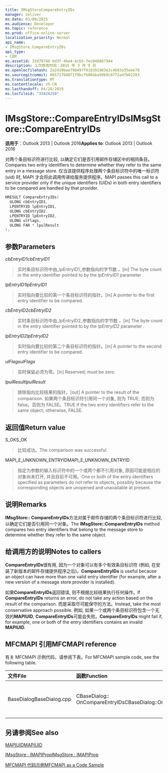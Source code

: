 ```yaml
---
title: IMsgStoreCompareEntryIDs
manager: soliver
ms.date: 03/09/2015
ms.audience: Developer
ms.topic: reference
ms.prod: office-online-server
localization_priority: Normal
api_name:
- IMsgStore.CompareEntryIDs
api_type:
- COM
ms.assetid: 33d70748-0d3f-4be4-bcb5-7ec048887944
description: 上次修改时间：2015 年 3 月 9 日
ms.openlocfilehash: 2a2439bae79b497f018391983e2c4b03a35eee70
ms.sourcegitcommit: 8657170d071f9bcf680aba50b9c07f2a4fb82283
ms.translationtype: MT
ms.contentlocale: zh-CN
ms.lasthandoff: 04/28/2019
ms.locfileid: "33424250"
---
```

# <a name="imsgstorecompareentryids"></a><span data-ttu-id="1e7c0-103">IMsgStore::CompareEntryIDs</span><span class="sxs-lookup"><span data-stu-id="1e7c0-103">IMsgStore::CompareEntryIDs</span></span>

  
  
<span data-ttu-id="1e7c0-104">**适用于**：Outlook 2013 | Outlook 2016</span><span class="sxs-lookup"><span data-stu-id="1e7c0-104">**Applies to**: Outlook 2013 | Outlook 2016</span></span> 
  
<span data-ttu-id="1e7c0-105">对两个条目标识符进行比较, 以确定它们是否引用邮件存储区中的相同条目。</span><span class="sxs-lookup"><span data-stu-id="1e7c0-105">Compares two entry identifiers to determine whether they refer to the same entry in a message store.</span></span> <span data-ttu-id="1e7c0-106">仅当该提供程序处理两个条目标识符中的唯一标识符 (uid) 时, MAPI 才会将此调用传递给服务提供程序。</span><span class="sxs-lookup"><span data-stu-id="1e7c0-106">MAPI passes this call to a service provider only if the unique identifiers (UIDs) in both entry identifiers to be compared are handled by that provider.</span></span>
  
```cpp
HRESULT CompareEntryIDs(
  ULONG cbEntryID1,
  LPENTRYID lpEntryID1,
  ULONG cbEntryID2,
  LPENTRYID lpEntryID2,
  ULONG ulFlags,
  ULONG FAR * lpulResult
);
```

## <a name="parameters"></a><span data-ttu-id="1e7c0-107">参数</span><span class="sxs-lookup"><span data-stu-id="1e7c0-107">Parameters</span></span>

 <span data-ttu-id="1e7c0-108">_cbEntryID1_</span><span class="sxs-lookup"><span data-stu-id="1e7c0-108">_cbEntryID1_</span></span>
  
> <span data-ttu-id="1e7c0-109">实时条目标识符中由_lpEntryID1_参数指向的字节数 _。_</span><span class="sxs-lookup"><span data-stu-id="1e7c0-109">[in] The byte count in the entry identifier pointed to by the  _lpEntryID1_ parameter  _._</span></span>
    
 <span data-ttu-id="1e7c0-110">_lpEntryID1_</span><span class="sxs-lookup"><span data-stu-id="1e7c0-110">_lpEntryID1_</span></span>
  
> <span data-ttu-id="1e7c0-111">实时指向要比较的第一个条目标识符的指针。</span><span class="sxs-lookup"><span data-stu-id="1e7c0-111">[in] A pointer to the first entry identifier to be compared.</span></span>
    
 <span data-ttu-id="1e7c0-112">_cbEntryID2_</span><span class="sxs-lookup"><span data-stu-id="1e7c0-112">_cbEntryID2_</span></span>
  
> <span data-ttu-id="1e7c0-113">实时条目标识符中由_lpEntryID2_参数指向的字节数 _。_</span><span class="sxs-lookup"><span data-stu-id="1e7c0-113">[in] The byte count in the entry identifier pointed to by the  _lpEntryID2_ parameter  _._</span></span>
    
 <span data-ttu-id="1e7c0-114">_lpEntryID2_</span><span class="sxs-lookup"><span data-stu-id="1e7c0-114">_lpEntryID2_</span></span>
  
> <span data-ttu-id="1e7c0-115">实时指向要比较的第二个条目标识符的指针。</span><span class="sxs-lookup"><span data-stu-id="1e7c0-115">[in] A pointer to the second entry identifier to be compared.</span></span>
    
 <span data-ttu-id="1e7c0-116">_ulFlags_</span><span class="sxs-lookup"><span data-stu-id="1e7c0-116">_ulFlags_</span></span>
  
> <span data-ttu-id="1e7c0-117">实时保留必须为零。</span><span class="sxs-lookup"><span data-stu-id="1e7c0-117">[in] Reserved; must be zero.</span></span>
    
 <span data-ttu-id="1e7c0-118">_lpulResult_</span><span class="sxs-lookup"><span data-stu-id="1e7c0-118">_lpulResult_</span></span>
  
> <span data-ttu-id="1e7c0-119">排除指向比较结果的指针。</span><span class="sxs-lookup"><span data-stu-id="1e7c0-119">[out] A pointer to the result of the comparison.</span></span> <span data-ttu-id="1e7c0-120">如果两个条目标识符引用同一个对象, 则为 TRUE; 否则为 false。否则为 FALSE。</span><span class="sxs-lookup"><span data-stu-id="1e7c0-120">TRUE if the two entry identifiers refer to the same object; otherwise, FALSE.</span></span>
    
## <a name="return-value"></a><span data-ttu-id="1e7c0-121">返回值</span><span class="sxs-lookup"><span data-stu-id="1e7c0-121">Return value</span></span>

<span data-ttu-id="1e7c0-122">S_OK</span><span class="sxs-lookup"><span data-stu-id="1e7c0-122">S_OK</span></span> 
  
> <span data-ttu-id="1e7c0-123">比较成功。</span><span class="sxs-lookup"><span data-stu-id="1e7c0-123">The comparison was successful.</span></span>
    
<span data-ttu-id="1e7c0-124">MAPI_E_UNKNOWN_ENTRYID</span><span class="sxs-lookup"><span data-stu-id="1e7c0-124">MAPI_E_UNKNOWN_ENTRYID</span></span> 
  
> <span data-ttu-id="1e7c0-125">指定为参数的输入标识符中的一个或两个都不引用对象, 原因可能是相应的对象尚未打开, 并且目前不可用。</span><span class="sxs-lookup"><span data-stu-id="1e7c0-125">One or both of the entry identifiers specified as parameters do not refer to objects, possibly because the corresponding objects are unopened and unavailable at present.</span></span>
    
## <a name="remarks"></a><span data-ttu-id="1e7c0-126">说明</span><span class="sxs-lookup"><span data-stu-id="1e7c0-126">Remarks</span></span>

<span data-ttu-id="1e7c0-127">**IMsgStore:: CompareEntryIDs**方法对属于邮件存储的两个条目标识符进行比较, 以确定它们是否引用同一个对象。</span><span class="sxs-lookup"><span data-stu-id="1e7c0-127">The **IMsgStore::CompareEntryIDs** method compares two entry identifiers that belong to the message store to determine whether they refer to the same object.</span></span> 
  
## <a name="notes-to-callers"></a><span data-ttu-id="1e7c0-128">给调用方的说明</span><span class="sxs-lookup"><span data-stu-id="1e7c0-128">Notes to callers</span></span>

 <span data-ttu-id="1e7c0-129">**CompareEntryIDs**很有用, 因为一个对象可以有多个有效条目标识符 (例如, 在安装了新版本的邮件存储提供程序之后)。</span><span class="sxs-lookup"><span data-stu-id="1e7c0-129">**CompareEntryIDs** is useful because an object can have more than one valid entry identifier (for example, after a new version of a message store provider is installed).</span></span> 
  
<span data-ttu-id="1e7c0-130">如果**CompareEntryIDs**返回错误, 则不根据比较结果执行任何操作。</span><span class="sxs-lookup"><span data-stu-id="1e7c0-130">If **CompareEntryIDs** returns an error, do not take any action based on the result of the comparison.</span></span> <span data-ttu-id="1e7c0-131">而是采取尽可能保守的方法。</span><span class="sxs-lookup"><span data-stu-id="1e7c0-131">Instead, take the most conservative approach possible.</span></span> <span data-ttu-id="1e7c0-132">例如, 如果一个或两个条目标识符包含一个无效的**MAPIUID**, **CompareEntryIDs**可能会失败。</span><span class="sxs-lookup"><span data-stu-id="1e7c0-132">**CompareEntryIDs** might fail if, for example, one or both of the entry identifiers contains an invalid **MAPIUID**.</span></span> 
  
## <a name="mfcmapi-reference"></a><span data-ttu-id="1e7c0-133">MFCMAPI 引用</span><span class="sxs-lookup"><span data-stu-id="1e7c0-133">MFCMAPI reference</span></span>

<span data-ttu-id="1e7c0-134">有关 MFCMAPI 示例代码，请参阅下表。</span><span class="sxs-lookup"><span data-stu-id="1e7c0-134">For MFCMAPI sample code, see the following table.</span></span>
  
|<span data-ttu-id="1e7c0-135">**文件**</span><span class="sxs-lookup"><span data-stu-id="1e7c0-135">**File**</span></span>|<span data-ttu-id="1e7c0-136">**函数**</span><span class="sxs-lookup"><span data-stu-id="1e7c0-136">**Function**</span></span>|<span data-ttu-id="1e7c0-137">**备注**</span><span class="sxs-lookup"><span data-stu-id="1e7c0-137">**Comment**</span></span>|
|:-----|:-----|:-----|
|<span data-ttu-id="1e7c0-138">BaseDialog</span><span class="sxs-lookup"><span data-stu-id="1e7c0-138">BaseDialog.cpp</span></span>  <br/> |<span data-ttu-id="1e7c0-139">CBaseDialog:: OnCompareEntryIDs</span><span class="sxs-lookup"><span data-stu-id="1e7c0-139">CBaseDialog::OnCompareEntryIDs</span></span>  <br/> |<span data-ttu-id="1e7c0-140">MFCMAPI 使用**IMsgStore:: CompareEntryIDs**方法来比较条目 id。</span><span class="sxs-lookup"><span data-stu-id="1e7c0-140">MFCMAPI uses the **IMsgStore::CompareEntryIDs** method to compare entry IDs.</span></span>  <br/> |
   
## <a name="see-also"></a><span data-ttu-id="1e7c0-141">另请参阅</span><span class="sxs-lookup"><span data-stu-id="1e7c0-141">See also</span></span>



[<span data-ttu-id="1e7c0-142">MAPIUID</span><span class="sxs-lookup"><span data-stu-id="1e7c0-142">MAPIUID</span></span>](mapiuid.md)
  
[<span data-ttu-id="1e7c0-143">IMsgStore : IMAPIProp</span><span class="sxs-lookup"><span data-stu-id="1e7c0-143">IMsgStore : IMAPIProp</span></span>](imsgstoreimapiprop.md)


[<span data-ttu-id="1e7c0-144">MFCMAPI 代码示例</span><span class="sxs-lookup"><span data-stu-id="1e7c0-144">MFCMAPI as a Code Sample</span></span>](mfcmapi-as-a-code-sample.md)

